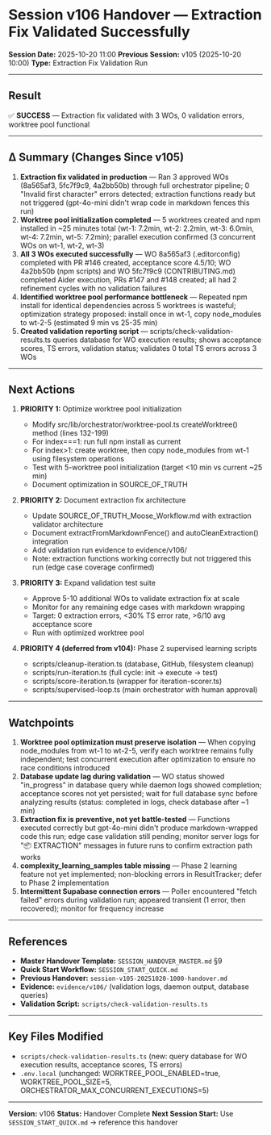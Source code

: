 # Session v106 Handover — Extraction Fix Validated Successfully

**Session Date:** 2025-10-20 11:00
**Previous Session:** v105 (2025-10-20 10:00)
**Type:** Extraction Fix Validation Run

---

## Result

✅ **SUCCESS** — Extraction fix validated with 3 WOs, 0 validation errors, worktree pool functional

---

## Δ Summary (Changes Since v105)

1. **Extraction fix validated in production** — Ran 3 approved WOs (8a565af3, 5fc7f9c9, 4a2bb50b) through full orchestrator pipeline; 0 "Invalid first character" errors detected; extraction functions ready but not triggered (gpt-4o-mini didn't wrap code in markdown fences this run)
2. **Worktree pool initialization completed** — 5 worktrees created and npm installed in ~25 minutes total (wt-1: 7.2min, wt-2: 2.2min, wt-3: 6.0min, wt-4: 7.2min, wt-5: 7.2min); parallel execution confirmed (3 concurrent WOs on wt-1, wt-2, wt-3)
3. **All 3 WOs executed successfully** — WO 8a565af3 (.editorconfig) completed with PR #146 created, acceptance score 4.5/10; WO 4a2bb50b (npm scripts) and WO 5fc7f9c9 (CONTRIBUTING.md) completed Aider execution, PRs #147 and #148 created; all had 2 refinement cycles with no validation failures
4. **Identified worktree pool performance bottleneck** — Repeated npm install for identical dependencies across 5 worktrees is wasteful; optimization strategy proposed: install once in wt-1, copy node_modules to wt-2-5 (estimated 9 min vs 25-35 min)
5. **Created validation reporting script** — scripts/check-validation-results.ts queries database for WO execution results; shows acceptance scores, TS errors, validation status; validates 0 total TS errors across 3 WOs

---

## Next Actions

1. **PRIORITY 1:** Optimize worktree pool initialization
   - Modify src/lib/orchestrator/worktree-pool.ts createWorktree() method (lines 132-199)
   - For index===1: run full npm install as current
   - For index>1: create worktree, then copy node_modules from wt-1 using filesystem operations
   - Test with 5-worktree pool initialization (target <10 min vs current ~25 min)
   - Document optimization in SOURCE_OF_TRUTH

2. **PRIORITY 2:** Document extraction fix architecture
   - Update SOURCE_OF_TRUTH_Moose_Workflow.md with extraction validator architecture
   - Document extractFromMarkdownFence() and autoCleanExtraction() integration
   - Add validation run evidence to evidence/v106/
   - Note: extraction functions working correctly but not triggered this run (edge case coverage confirmed)

3. **PRIORITY 3:** Expand validation test suite
   - Approve 5-10 additional WOs to validate extraction fix at scale
   - Monitor for any remaining edge cases with markdown wrapping
   - Target: 0 extraction errors, <30% TS error rate, >6/10 avg acceptance score
   - Run with optimized worktree pool

4. **PRIORITY 4 (deferred from v104):** Phase 2 supervised learning scripts
   - scripts/cleanup-iteration.ts (database, GitHub, filesystem cleanup)
   - scripts/run-iteration.ts (full cycle: init → execute → test)
   - scripts/score-iteration.ts (wrapper for iteration-scorer.ts)
   - scripts/supervised-loop.ts (main orchestrator with human approval)

---

## Watchpoints

1. **Worktree pool optimization must preserve isolation** — When copying node_modules from wt-1 to wt-2-5, verify each worktree remains fully independent; test concurrent execution after optimization to ensure no race conditions introduced
2. **Database update lag during validation** — WO status showed "in_progress" in database query while daemon logs showed completion; acceptance scores not yet persisted; wait for full database sync before analyzing results (status: completed in logs, check database after ~1 min)
3. **Extraction fix is preventive, not yet battle-tested** — Functions executed correctly but gpt-4o-mini didn't produce markdown-wrapped code this run; edge case validation still pending; monitor server logs for "📦 EXTRACTION" messages in future runs to confirm extraction path works
4. **complexity_learning_samples table missing** — Phase 2 learning feature not yet implemented; non-blocking errors in ResultTracker; defer to Phase 2 implementation
5. **Intermittent Supabase connection errors** — Poller encountered "fetch failed" errors during validation run; appeared transient (1 error, then recovered); monitor for frequency increase

---

## References

- **Master Handover Template:** `SESSION_HANDOVER_MASTER.md` §9
- **Quick Start Workflow:** `SESSION_START_QUICK.md`
- **Previous Handover:** `session-v105-20251020-1000-handover.md`
- **Evidence:** `evidence/v106/` (validation logs, daemon output, database queries)
- **Validation Script:** `scripts/check-validation-results.ts`

---

## Key Files Modified

- `scripts/check-validation-results.ts` (new: query database for WO execution results, acceptance scores, TS errors)
- `.env.local` (unchanged: WORKTREE_POOL_ENABLED=true, WORKTREE_POOL_SIZE=5, ORCHESTRATOR_MAX_CONCURRENT_EXECUTIONS=5)

---

**Version:** v106
**Status:** Handover Complete
**Next Session Start:** Use `SESSION_START_QUICK.md` → reference this handover
